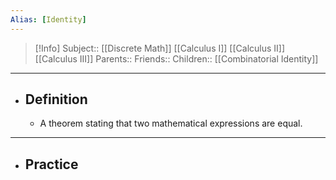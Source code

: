```yaml
---
Alias: [Identity]
---
```

> [!Info]
> Subject:: [[Discrete Math]] [[Calculus I]] [[Calculus II]] [[Calculus III]]
> Parents:: 
> Friends:: 
> Children:: [[Combinatorial Identity]]
---
- ## Definition
	- A theorem stating that two mathematical expressions are equal.
---
- ## Practice